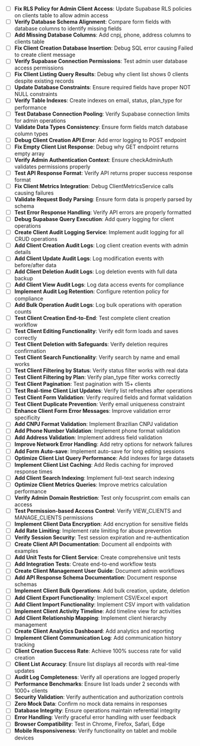 - [ ] **Fix RLS Policy for Admin Client Access**: Update Supabase RLS policies on clients table to allow admin access
- [ ] **Verify Database Schema Alignment**: Compare form fields with database columns to identify missing fields
- [ ] **Add Missing Database Columns**: Add cnpj, phone, address columns to clients table
- [ ] **Fix Client Creation Database Insertion**: Debug SQL error causing Failed to create client message
- [ ] **Verify Supabase Connection Permissions**: Test admin user database access permissions
- [ ] **Fix Client Listing Query Results**: Debug why client list shows 0 clients despite existing records
- [ ] **Update Database Constraints**: Ensure required fields have proper NOT NULL constraints
- [ ] **Verify Table Indexes**: Create indexes on email, status, plan_type for performance
- [ ] **Test Database Connection Pooling**: Verify Supabase connection limits for admin operations
- [ ] **Validate Data Types Consistency**: Ensure form fields match database column types
- [ ] **Debug Client Creation API Error**: Add error logging to POST endpoint
- [ ] **Fix Empty Client List Response**: Debug why GET endpoint returns empty array
- [ ] **Verify Admin Authentication Context**: Ensure checkAdminAuth validates permissions properly
- [ ] **Test API Response Format**: Verify API returns proper success response format
- [ ] **Fix Client Metrics Integration**: Debug ClientMetricsService calls causing failures
- [ ] **Validate Request Body Parsing**: Ensure form data is properly parsed by schema
- [ ] **Test Error Response Handling**: Verify API errors are properly formatted
- [ ] **Debug Supabase Query Execution**: Add query logging for client operations
- [ ] **Create Client Audit Logging Service**: Implement audit logging for all CRUD operations
- [ ] **Add Client Creation Audit Logs**: Log client creation events with admin details
- [ ] **Add Client Update Audit Logs**: Log modification events with before/after data
- [ ] **Add Client Deletion Audit Logs**: Log deletion events with full data backup
- [ ] **Add Client View Audit Logs**: Log data access events for compliance
- [ ] **Implement Audit Log Retention**: Configure retention policy for compliance
- [ ] **Add Bulk Operation Audit Logs**: Log bulk operations with operation counts
- [ ] **Test Client Creation End-to-End**: Test complete client creation workflow
- [ ] **Test Client Editing Functionality**: Verify edit form loads and saves correctly
- [ ] **Test Client Deletion with Safeguards**: Verify deletion requires confirmation
- [ ] **Test Client Search Functionality**: Verify search by name and email works
- [ ] **Test Client Filtering by Status**: Verify status filter works with real data
- [ ] **Test Client Filtering by Plan**: Verify plan_type filter works correctly
- [ ] **Test Client Pagination**: Test pagination with 15+ clients
- [ ] **Test Real-time Client List Updates**: Verify list refreshes after operations
- [ ] **Test Client Form Validation**: Verify required fields and format validation
- [ ] **Test Client Duplicate Prevention**: Verify email uniqueness constraint
- [ ] **Enhance Client Form Error Messages**: Improve validation error specificity
- [ ] **Add CNPJ Format Validation**: Implement Brazilian CNPJ validation
- [ ] **Add Phone Number Validation**: Implement phone format validation
- [ ] **Add Address Validation**: Implement address field validation
- [ ] **Improve Network Error Handling**: Add retry options for network failures
- [ ] **Add Form Auto-save**: Implement auto-save for long editing sessions
- [ ] **Optimize Client List Query Performance**: Add indexes for large datasets
- [ ] **Implement Client List Caching**: Add Redis caching for improved response times
- [ ] **Add Client Search Indexing**: Implement full-text search indexing
- [ ] **Optimize Client Metrics Queries**: Improve metrics calculation performance
- [ ] **Verify Admin Domain Restriction**: Test only focusprint.com emails can access
- [ ] **Test Permission-based Access Control**: Verify VIEW_CLIENTS and MANAGE_CLIENTS permissions
- [ ] **Implement Client Data Encryption**: Add encryption for sensitive fields
- [ ] **Add Rate Limiting**: Implement rate limiting for abuse prevention
- [ ] **Verify Session Security**: Test session expiration and re-authentication
- [ ] **Create Client API Documentation**: Document all endpoints with examples
- [ ] **Add Unit Tests for Client Service**: Create comprehensive unit tests
- [ ] **Add Integration Tests**: Create end-to-end workflow tests
- [ ] **Create Client Management User Guide**: Document admin workflows
- [ ] **Add API Response Schema Documentation**: Document response schemas
- [ ] **Implement Client Bulk Operations**: Add bulk creation, update, deletion
- [ ] **Add Client Export Functionality**: Implement CSV/Excel export
- [ ] **Add Client Import Functionality**: Implement CSV import with validation
- [ ] **Implement Client Activity Timeline**: Add timeline view for activities
- [ ] **Add Client Relationship Mapping**: Implement client hierarchy management
- [ ] **Create Client Analytics Dashboard**: Add analytics and reporting
- [ ] **Implement Client Communication Log**: Add communication history tracking
- [ ] **Client Creation Success Rate**: Achieve 100% success rate for valid creation
- [ ] **Client List Accuracy**: Ensure list displays all records with real-time updates
- [ ] **Audit Log Completeness**: Verify all operations are logged properly
- [ ] **Performance Benchmarks**: Ensure list loads under 2 seconds with 1000+ clients
- [ ] **Security Validation**: Verify authentication and authorization controls
- [ ] **Zero Mock Data**: Confirm no mock data remains in responses
- [ ] **Database Integrity**: Ensure operations maintain referential integrity
- [ ] **Error Handling**: Verify graceful error handling with user feedback
- [ ] **Browser Compatibility**: Test in Chrome, Firefox, Safari, Edge
- [ ] **Mobile Responsiveness**: Verify functionality on tablet and mobile devices
